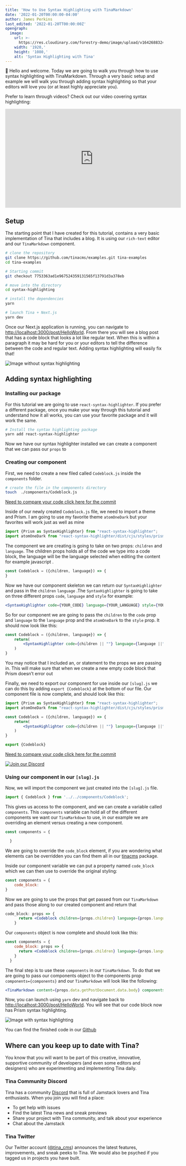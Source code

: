 ```yaml
---
title: 'How to Use Syntax Highlighting with TinaMarkdown'
date: '2022-01-20T00:00:00-04:00'
author: James Perkins
last_edited: '2022-01-20TT00:00:00Z'
opengraph:
  image:
    url: >-
      https://res.cloudinary.com/forestry-demo/image/upload/v1642688324/blog-media/syntax-highlighting-with-tina/syntax-highlight-cover.png
    width: '1920,'
    height: '1080,'
    alt: 'Syntax Highlighting with Tina'
---
```


👋 Hello and welcome. Today we are going to walk you through how to use syntax highlighting with TinaMarkdown. Through a very basic setup and example we will walk you through adding syntax highlighting so that your editors will love you (or at least highly appreciate you).

Prefer to learn through videos? Check out our video covering syntax highlighting:

<iframe width="560" height="315" src="https://www.youtube.com/embed/Qp-7YlGisBM" title="YouTube video player" frameborder="0" allow="accelerometer; autoplay; clipboard-write; encrypted-media; gyroscope; picture-in-picture" allowfullscreen="true"></iframe>

## Setup

The starting point that I have created for this tutorial, contains a very basic implementation of Tina that includes a blog. It is using our `rich-text` editor and our `TinaMarkdown` component. 

```bash
# clone the repository
git clone https://github.com/tinacms/examples.git tina-examples
cd tina-examples

# Starting commit
git checkout 7753363ad1e967524359131565f13791d3a378eb

# move into the directory
cd syntax-highlighting

# install the dependencies 
yarn

# launch Tina + Next.js
yarn dev
```

Once our Next.js application is running, you can navigate to [http://localhost:3000/post/HelloWorld](http://localhost:3000/post/HelloWorld). From there you will see a blog post that has a code block that looks a lot like regular text. When this is within a paragraph it may be hard for you or your editors to tell the difference between the code and regular text. Adding syntax highlighting will easily fix that!

![Image without syntax highlighting](https://res.cloudinary.com/forestry-demo/image/upload/v1642686958/blog-media/syntax-highlighting-with-tina/before-image.webp)

## Adding syntax highlighting

### Installing our package

For this tutorial we are going to use `react-syntax-highlighter`. If you prefer a different package, once you make your way through this tutorial and understand how it all works, you can use your favorite package and it will work the same.

```bash
# Install the syntax highlighting package
yarn add react-syntax-highlighter
```

Now we have our syntax highlighter installed we can create a component that we can pass our `props` to 

### Creating our component

First, we need to create a new filed called `Codeblock.js` inside the `components` folder. 

```bash
# create the file in the components directory
touch  ./components/Codeblock.js
```

[Need to compare your code click here for the commit](https://github.com/tinacms/examples/commit/cdfbe238aa5510ec699f4b5066daf3dfc5fcb5ae)

Inside of our newly created `Codeblock.js` file, we need to import a theme and Prism. I am going to use my favorite theme `atomOneDark` but your favorites will work just as well as mine

```jsx
import {Prism as SyntaxHighlighter} from "react-syntax-highlighter";
import atomOneDark from "react-syntax-highlighter/dist/cjs/styles/prism/material-dark";
```

The component we are creating is going to take on two props: `children` and `language`. The children props holds all of the code we type into a code block, the language will be the language selected when editing the content for example javascript .

```jsx
const Codeblock = ({children, language}) => {
}
```

 Now we have our component skeleton we can return our `SyntaxHighlighter` and pass in the `children` `language` .The `SyntaxHighlighter` is going to take on three different props `code`, `language` and `style` for example:

```jsx
<SyntaxHighlighter code={YOUR_CODE} language={YOUR_LANGUAGE} style={YOUR_THEME}/>
```

So for our component we are going to pass the `children` to the `code` prop and `language` to the `language` prop and the `atomOneDark` to the `style` prop. It should now look like this:

```jsx
const Codeblock = ({children, language}) => {
    return(
        <SyntaxHighlighter code={children || ""} language={language ||"jsx"} style={atomOneDark}/>
    )
}
```

You may notice that I included an, or statement to the props we are passing in. This will make sure that when we create a new empty code block that Prism doesn’t error out

Finally, we need to export our component for use inside our `[slug].js` we can do this by adding `export {Codeblock}` at the bottom of our file. Our component file is now complete, and should look like this:

```jsx
import {Prism as SyntaxHighlighter} from "react-syntax-highlighter";
import atomOneDark from "react-syntax-highlighter/dist/cjs/styles/prism/material-dark";

const Codeblock = ({children, language}) => {
    return(
        <SyntaxHighlighter code={children || ""} language={language ||"jsx"} style={atomOneDark}/>
    )
}

export {Codeblock}
```

[Need to compare your code click here for the commit](https://github.com/tinacms/examples/commit/983d80dd7fa07e29fb0d6802d989e40f260fb95d)

[![Join our Discord](https://res.cloudinary.com/forestry-demo/image/upload/v1642688157/blog-media/Join_our_discord.webp)](https://discord.com/invite/zumN63Ybpf)

### Using our component in our `[slug].js`

Now, we will import the component we just created into the `[slug].js` file.

```jsx
import { Codeblock } from '../../components/Codeblock';
```

This gives us access to the component, and we can create a variable called `components`. This `components` variable can hold all of the different components we want our `TinaMarkdown` to use, in our example we are overriding an element versus creating a new component.  

```jsx
const components = {

  }
```

We are going to override the `code_block` element, if you are wondering what elements can be overridden you can find them all in our [tinacms](https://github.com/tinacms/tinacms/blob/main/packages/tinacms/src/rich-text.tsx) package.

Inside our component variable we can put a property named `code_block` which we can then use to override the original styling:

```jsx
const components = {
    code_block: 
}
```

Now we are going to use the props that get passed from our `TinaMarkdown` and pass those along to our created component and return that

```jsx
code_block: props => {
      return <Codeblock children={props.children} language={props.language}/>
    }
```

Our `components` object is now complete and should look like this:

```jsx
const components = {
    code_block: props => {
      return <Codeblock children={props.children} language={props.language}/>
    }
  }
```

The final step is to use these `components` in our `TinaMarkdown`. To do that we are going to pass our components object to the components prop `components={components}` and our `TinaMarkdown` will look like the following:

```jsx
<TinaMarkdown content={props.data.getPostDocument.data.body} components={components}/>
```

Now, you can launch using `yarn` dev and navigate back to [http://localhost:3000/post/HelloWorld](http://localhost:3000/post/HelloWorld). You will see that our code block now has Prism syntax highlighting.

![Image with syntax highlighting](https://res.cloudinary.com/forestry-demo/image/upload/v1642686958/blog-media/syntax-highlighting-with-tina/after-image.webp)

You can find the finished code in our [Github](https://github.com/tinacms/examples/tree/main/syntax-highlighting)

## Where can you keep up to date with Tina?

You know that you will want to be part of this creative, innovative, supportive community of developers (and even some editors and designers) who are experimenting and implementing Tina daily.

### Tina Community Discord

Tina has a community [Discord](https://discord.com/invite/zumN63Ybpf) that is full of Jamstack lovers and Tina enthusiasts. When you join you will find a place:

* To get help with issues
* Find the latest Tina news and sneak previews
* Share your project with Tina community, and talk about your experience
* Chat about the Jamstack

### Tina Twitter

Our Twitter account ([@tina_cms](https://twitter.com/tina_cms)) announces the latest features, improvements, and sneak peeks to Tina. We would also be psyched if you tagged us in projects you have built.